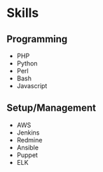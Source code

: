 # Skills

## Programming

* PHP
* Python
* Perl
* Bash
* Javascript

## Setup/Management

* AWS
* Jenkins
* Redmine
* Ansible
* Puppet
* ELK